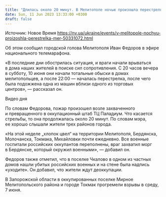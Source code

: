 ```yaml
---
title: "Длилась около 20 минут. В Мелитополе ночью произошла перестрелка возле склада оккупантов — мэр"
date: Sun, 11 Jun 2023 13:33:00 +0300
draft: false
---
```

Источник: Новое Время https://nv.ua/ukraine/events/v-melitopole-nochyu-proizoshla-perestrelka-mer-50331072.html


 Об этом сообщил городской голова Мелитополя Иван Федоров в эфире национального телемарафона.

«В последние дни обострилась ситуация, и враги начали врываться в дома наших жителей в поиске сил сопротивления. С 20 часов вечера в субботу, 10 июня они начали тотальные обыски в домах мелитопольцев, а после 22:00 — началась перестрелка, после чего была подожжена одна из машин вблизи одного из торговых центров», — рассказал он.

  Видео дня    

По словам Федорова, пожар произошел возле захваченного и превращенного в оккупационный штаб ТЦ Паладиум. Что касается стрельбы, то она продолжалась около 20 минут. По словам мэра, ее хорошо слышали жители трех районов города.

«На этой неделе „хлопок цвел“ на территории Мелитополя, Бердянска, Молочанска, Токмака, Михайловки почти ежедневно. Все военные госпитали российских оккупантов переполнены, враг захватил морг в Бердянске, который окружил военными», — добавил он.

Федоров также отметил, что в поселке Чкалово в одном из частных домов нашли убитых российских военных и на стене была надпись «уходите». Он добавил, что жители ждут деоккупации.

В Запорожской области в оккупированных поселке Мирное Мелитопольского района и городе Токмак прогремели взрывы в среду, 7 июня.
